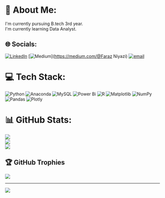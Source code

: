 # 💫 About Me:
I'm currently pursuing B.tech 3rd year.<br>I'm currently learning  Data Analyst.


## 🌐 Socials:
[![LinkedIn](https://img.shields.io/badge/LinkedIn-%230077B5.svg?logo=linkedin&logoColor=white)](https://linkedin.com/in/www.linkedin.com/in/faraz-niyazi-147614340) [![Medium](https://img.shields.io/badge/Medium-12100E?logo=medium&logoColor=white)](https://medium.com/@Faraz Niyazi) [![email](https://img.shields.io/badge/Email-D14836?logo=gmail&logoColor=white)](mailto:farazniazi09@gmail.com) 

# 💻 Tech Stack:
![Python](https://img.shields.io/badge/python-3670A0?style=for-the-badge&logo=python&logoColor=ffdd54) ![Anaconda](https://img.shields.io/badge/Anaconda-%2344A833.svg?style=for-the-badge&logo=anaconda&logoColor=white) ![MySQL](https://img.shields.io/badge/mysql-4479A1.svg?style=for-the-badge&logo=mysql&logoColor=white) ![Power Bi](https://img.shields.io/badge/power_bi-F2C811?style=for-the-badge&logo=powerbi&logoColor=black) ![R](https://img.shields.io/badge/r-%23276DC3.svg?style=for-the-badge&logo=r&logoColor=white) ![Matplotlib](https://img.shields.io/badge/Matplotlib-%23ffffff.svg?style=for-the-badge&logo=Matplotlib&logoColor=black) ![NumPy](https://img.shields.io/badge/numpy-%23013243.svg?style=for-the-badge&logo=numpy&logoColor=white) ![Pandas](https://img.shields.io/badge/pandas-%23150458.svg?style=for-the-badge&logo=pandas&logoColor=white) ![Plotly](https://img.shields.io/badge/Plotly-%233F4F75.svg?style=for-the-badge&logo=plotly&logoColor=white)
# 📊 GitHub Stats:
![](https://github-readme-stats.vercel.app/api?username=FARAZNIA09&theme=dark&hide_border=false&include_all_commits=false&count_private=false)<br/>
![](https://github-readme-streak-stats.herokuapp.com/?user=FARAZNIA09&theme=dark&hide_border=false)<br/>
![](https://github-readme-stats.vercel.app/api/top-langs/?username=FARAZNIA09&theme=dark&hide_border=false&include_all_commits=false&count_private=false&layout=compact)

## 🏆 GitHub Trophies
![](https://github-profile-trophy.vercel.app/?username=FARAZNIA09&theme=radical&no-frame=false&no-bg=true&margin-w=4)

---
[![](https://visitcount.itsvg.in/api?id=FARAZNIA09&icon=0&color=0)](https://visitcount.itsvg.in)

<!-- Proudly created with GPRM ( https://gprm.itsvg.in ) -->
